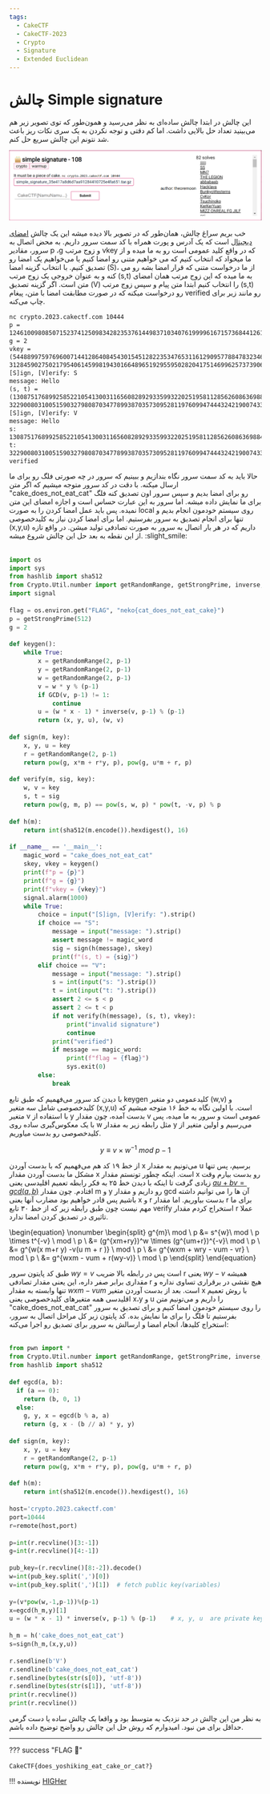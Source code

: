 ```yaml
---
tags:
  - CakeCTF
  - CakeCTF-2023
  - Crypto
  - Signature
  - Extended Euclidean
---
```


# چالش Simple signature
این چالش در ابتدا چالش ساده‌ای به نظر می‌رسید و همون‌طور که توی تصویر زیر هم می‌بینید تعداد حل بالایی داشت. اما کم دقتی و توجه نکردن به یک سری نکات ریز باعث شد نتونم این چالش  سریع حل کنم.  

<center>

![simple-signature.png](./simple-signature.png)

</center>

خب بریم سراغ چالش، همان‌طور که در تصویر بالا دیده میشه این یک چالش [امضای دیجیتال](https://fa.wikipedia.org/wiki/%D8%A7%D9%85%D8%B6%D8%A7%DB%8C_%D8%AF%DB%8C%D8%AC%DB%8C%D8%AA%D8%A7%D9%84#:~:text=%D8%AF%D8%B1%D9%88%D8%A7%D9%82%D8%B9%20%D8%A7%D9%85%D8%B6%D8%A7%DB%8C%20%D8%AF%DB%8C%D8%AC%DB%8C%D8%AA%D8%A7%D9%84%20%DB%8C%DA%A9%20%D9%81%D8%B1%D8%A7%DB%8C%D9%86%D8%AF,%D8%AF%D8%B1%DB%8C%D8%A7%D9%81%D8%AA%20%D9%BE%DB%8C%D8%A7%D9%85%20%D8%A7%D8%B3%D8%AA%D9%81%D8%A7%D8%AF%D9%87%20%D9%85%DB%8C%20%D9%86%D9%85%D8%A7%DB%8C%D9%86%D8%AF.) است که یک آدرس  و پورت همراه با  کد سمت سرور داریم. به محض اتصال به سرور، مقادیر p ،g و زوج مرتب  vkey که در واقع کلید عمومی است رو به ما میده و از ما میخواد که انتخاب کنیم که می خواهیم متنی رو امضا کنیم یا می‌خواهیم یک امضا رو تصدیق کنیم. با انتخاب گزینه امضا (S)، از ما درخواست متنی که قرار امضا بشه رو می کنه و به عنوان خروجی یک زوج مرتب (s,t) به ما میده که این زوج مرتب همان امضای متن است. اگر گزینه تصدیق (V)  را انتخاب کنیم ابتدا متن پیام و سپس زوج مرتب  (s,t)  رو درخواست میکنه که در صورت مطابقت امضا با متن، پیغام verified رو مانند زیر برای چاپ می‌کنه.  

```
nc crypto.2023.cakectf.com 10444
p = 12461009808507152374125098342823537614498371034076199996167157368441261794610538037894190371927225429503534827434519767137513866506265282544292894789347283
g = 2
vkey = (5448899759769600714412864084543015451282235347653116129095778847832346990329692376807722729655674724571428765510035749357005239091437770716002180076321509, 3128459027502179540614599819430166489651929559502820417514699625737390655587377320258316509423668978901229663058253736473439065076432361719276985133909415)
[S]ign, [V]erify: S
message: Hello
(s, t) = (1308751768992585221054130031165608289293359932202519581128562608636988438770667093582175287614159633116263153448959960762986514580832902309161213800131493, 322900803100515903279808703477899387035730952811976099474443242190074336807561942151320888385917232910170637701378305826484578987612226990801594826583715)
[S]ign, [V]erify: V
message: Hello
s: 1308751768992585221054130031165608289293359932202519581128562608636988438770667093582175287614159633116263153448959960762986514580832902309161213800131493
t: 322900803100515903279808703477899387035730952811976099474443242190074336807561942151320888385917232910170637701378305826484578987612226990801594826583715
verified
```

حالا باید به کد سمت سرور نگاه بندازیم و ببینیم که سرور در چه صورتی  فلگ  رو برای ما ارسال  میکنه.  با دقت در کد سرور متوجه میشیم که اگر متن  "cake_does_not_eat_cat" رو برای امضا بدیم و سپس سرور اون تصدیق کنه فلگ برای ما نمایش داده میشه. اما سرور به این عبارت حساس است و اجازه امضای این متن نمیده. پس باید عمل امضا کردن را به صورت local روی سیستم خودمون انجام بدیم و تنها برای انجام تصدیق به سرور بفرستیم. اما برای امضا کردن نیاز به کلیدخصوصی (x,y,u) داریم که در هر بار اتصال به سرور به صورت تصادفی تولید میشن. در واقع تازه از این نقطه به بعد حل این چالش شروع میشه. :slight_smile:   

```python title="server.py" linenums="1" hl_lines="16 25 30" 

import os
import sys
from hashlib import sha512
from Crypto.Util.number import getRandomRange, getStrongPrime, inverse, GCD
import signal

flag = os.environ.get("FLAG", "neko{cat_does_not_eat_cake}")
p = getStrongPrime(512)
g = 2

def keygen():
    while True:
        x = getRandomRange(2, p-1)
        y = getRandomRange(2, p-1)
        w = getRandomRange(2, p-1)
        v = w * y % (p-1)
        if GCD(v, p-1) != 1:
            continue
        u = (w * x - 1) * inverse(v, p-1) % (p-1)
        return (x, y, u), (w, v)

def sign(m, key):
    x, y, u = key
    r = getRandomRange(2, p-1)
    return pow(g, x*m + r*y, p), pow(g, u*m + r, p)

def verify(m, sig, key):
    w, v = key
    s, t = sig
    return pow(g, m, p) == pow(s, w, p) * pow(t, -v, p) % p

def h(m):
    return int(sha512(m.encode()).hexdigest(), 16)

if __name__ == '__main__':
    magic_word = "cake_does_not_eat_cat"
    skey, vkey = keygen()
    print(f"p = {p}")
    print(f"g = {g}")
    print(f"vkey = {vkey}")
    signal.alarm(1000)
    while True:
        choice = input("[S]ign, [V]erify: ").strip()
        if choice == "S":
            message = input("message: ").strip()
            assert message != magic_word
            sig = sign(h(message), skey)
            print(f"(s, t) = {sig}")
        elif choice == "V":
            message = input("message: ").strip()
            s = int(input("s: ").strip())
            t = int(input("t: ").strip())
            assert 2 <= s < p
            assert 2 <= t < p
            if not verify(h(message), (s, t), vkey):
                print("invalid signature")
                continue
            print("verified")
            if message == magic_word:
                print(f"flag = {flag}")
                sys.exit(0)
        else:
            break
```

با دیدن کد سرور می‌فهمیم که طبق تابع keygen کلیدعمومی دو متغیر (w,v) و کلیدخصوصی شامل سه متغیر (x,y,u) است. با اولین نگاه به خط ۱۶ متوجه میشیم که متغیر v با استفاده از y بدست آمده، چون مقدار v عمومی است و سرور به ما میده، پس با یک معکوس‌گیری ساده روی w مثل رابطه زیر به مقدار y می‌رسیم و اولین متغیر از کلیدخصوصی رو بدست  میاوریم.

$$
y\equiv v \times w^{-1} \ mod  \ p-1
$$

از خط ۱۹ کد هم می‌فهمیم که با بدست آوردن x می‌تونیم به مقدار u  برسیم، پس تنها مشکل ما بدست آوردن مقدار x است. اینکه چطور تونستم مقدار x رو بدست بیارم وقت زیادی گرفت تا اینکه با دیدن خط ۲۵ به فکر رابطه تعمیم اقلیدسی یعنی [$a u + b v = gcd(a,b)$](https://web.archive.org/web/20230511143526/http://www-math.ucdenver.edu/~wcherowi/courses/m5410/exeucalg.html) افتادم. چون مقدار m و y رو داریم  و مقدار gcd آن ها را می توانیم داشته باشیم پس قادر خواهیم بود مضارب آنها یعنی x و r بدست بیاوریم. اما مقدار r برای ما مهم نیست چون طبق رابطه زیر که از خط ۳۰ تابع verify استخراج کردم مقدار r عملا تاثیری در تصدیق کردن امضا ندارد.
 
\begin{equation}
  \nonumber
  \begin{split}
    g^{m}\ mod \ p 
                &= s^{w}\ mod \ p \times t^{-v} \ mod \ p \\
                &= (g^{xm+ry})^w \times  (g^{um+r})^{-v}\ mod \ p \\
                &= g^{w(x m+r y) -v(u m + r )} \ mod \ p \\
                &= g^{wxm + wry - vum - vr} \ mod \ p \\
                &= g^{wxm - vum + r(wy-v)} \ mod \ p 
  \end{split}
\end{equation}
 
  طبق کد پایتون سرور $wy=v$ است پس در رابطه بالا ضریب r یعنی $wy-v$ همیشه مقداری برابر صفر داره، این یعنی مقدار تصادفی r هیچ نقشی در برقراری تساوی نداره و تنها وابسته به مقدار $wxm-vum$ است.
  بعد از بدست آوردن متغیر x با روش تعمیم اقلیدسی همه متغیرهای کلیدخصوصی یعنی x،y و u را داریم و می‌تونیم متن "cake_does_not_eat_cat" را  روی سیستم خودمون امضا کنیم و برای تصدیق به سرور بفرستیم تا فلگ را برای ما نمایش بده. کد پایتون زیر کل مراحل اتصال به سرور، استخراج کلیدها، انجام امضا و ارسالش به سرور برای تصدیق رو اجرا می‌کنه:

```python title="solve.py" linenums="1"

from pwn import *
from Crypto.Util.number import getRandomRange, getStrongPrime, inverse, GCD
from hashlib import sha512

def egcd(a, b):
  if (a == 0):
    return (b, 0, 1)
  else:
    g, y, x = egcd(b % a, a)
    return (g, x - (b // a) * y, y)

def sign(m, key):
    x, y, u = key
    r = getRandomRange(2, p-1)
    return pow(g, x*m + r*y, p), pow(g, u*m + r, p)

def h(m):
    return int(sha512(m.encode()).hexdigest(), 16)

host='crypto.2023.cakectf.com'
port=10444
r=remote(host,port) 

p=int(r.recvline()[3:-1])
g=int(r.recvline()[4:-1])

pub_key=(r.recvline()[8:-2]).decode()
w=int(pub_key.split(',')[0])
v=int(pub_key.split(',')[1])  # fetch public key(variables)

y=(v*pow(w,-1,p-1))%(p-1)
x=egcd(h_m,y)[1]
u = (w * x - 1) * inverse(v, p-1) % (p-1)    # x, y, u  are private key(variables)

h_m = h('cake_does_not_eat_cat')
s=sign(h_m,(x,y,u))

r.sendline(b'V')
r.sendline(b'cake_does_not_eat_cat')
r.sendline(bytes(str(s[0]), 'utf-8'))
r.sendline(bytes(str(s[1]), 'utf-8'))
print(r.recvline())
print(r.recvline())
```

به نظر من این چالش در حد نزدیک به متوسط بود و واقعا یک چالش ساده یا دست گرمی حداقل برای من نبود. امیدوارم که  روش حل این چالش رو واضح توضیح داده باشم. 

---
??? success "FLAG :triangular_flag_on_post:"
    <div dir="ltr">`CakeCTF{does_yoshiking_eat_cake_or_cat?}`</div>




!!! نویسنده
    [HIGHer](https://twitter.com/HIGH01012)

